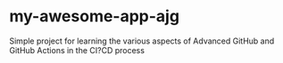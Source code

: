 # my-awesome-app-ajg
Simple project for learning the various aspects of Advanced GitHub and GitHub Actions in the CI?CD process
